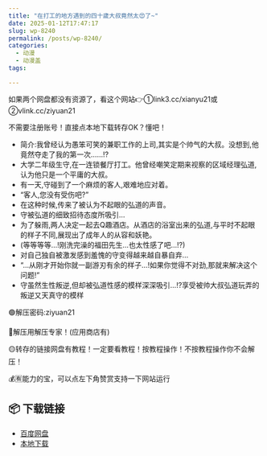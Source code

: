 ```yaml
---
title: "在打工的地方遇到的四十歲大叔竟然太😍了~"
date: 2025-01-12T17:47:17
slug: wp-8240
permalink: /posts/wp-8240/
categories:
  - 动漫
  - 动漫盖
tags:

---
```


如果两个网盘都没有资源了，看这个网站👉①link3.cc/xianyu21或②vlink.cc/ziyuan21

不需要注册账号！直接点本地下载转存OK？懂吧！

*   简介:我曾经认为愚笨可笑的兼职工作的上司,其实是个帅气的大叔。没想到,他竟然夺走了我的第一次……!?
*   大学二年级生守,在一连锁餐厅打工。他曾经嘲笑定期来视察的区域经理弘道,认为他只是一个平庸的大叔。
*   有一天,守碰到了一个麻烦的客人,艰难地应对着。
*   “客人,您没有受伤吧?”
*   在这种时候,传来了被认为不起眼的弘道的声音。
*   守被弘道的细致招待态度所吸引…
*   为了躲雨,两人决定一起去Q趣酒店。从酒店的浴室出来的弘道,与平时不起眼的样子不同,展现出了成年人的从容和妖艳。
*   (等等等等…!刚洗完澡的福田先生…也太性感了吧…!?)
*   对自己独自被激发感到羞愧的守变得越来越自暴自弃…
*   “…从刚才开始你就一副游刃有余的样子…!如果你觉得不对劲,那就来解决这个问题!”
*   守虽然生性叛逆,但却被弘道性感的模样深深吸引…!?享受被帅大叔弘道玩弄的叛逆又天真守的模样

🟢解压密码:ziyuan21

🔵解压用解压专家！(应用商店有)

🟡转存的链接网盘有教程！一定要看教程！按教程操作！不按教程操作你不会解压！

💰🈶能力的宝，可以点左下角赞赏支持一下网站运行

## 📦 下载链接
- [百度网盘](https://blziyuan21.com/pay-download/8240?key=cc0af78bc0&down_id=0)
- [本地下载](https://blziyuan21.com/pay-download/8240?key=cc0af78bc0&down_id=1)

